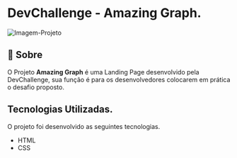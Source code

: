 

# DevChallenge - Amazing Graph.



<img src="/assets/Amazing_graph_gif.gif" alt="Imagem-Projeto">







## 📑 Sobre

O Projeto **Amazing Graph** é uma Landing Page desenvolvido pela DevChallenge, sua função é para os desenvolvedores colocarem em prática o desafio proposto.

## Tecnologias Utilizadas.

O projeto foi desenvolvido as seguintes tecnologias.

- HTML
- CSS



 
